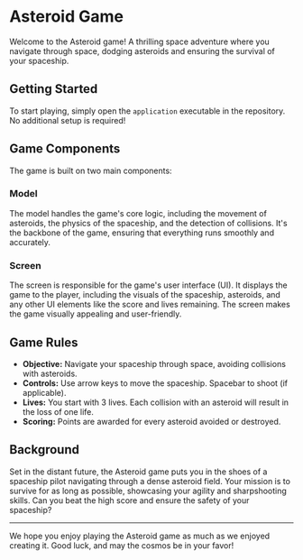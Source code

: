 # Asteroid Game

Welcome to the Asteroid game! A thrilling space adventure where you navigate through space, dodging asteroids and ensuring the survival of your spaceship.

## Getting Started

To start playing, simply open the `application` executable in the repository. No additional setup is required!

## Game Components

The game is built on two main components:

### Model

The model handles the game's core logic, including the movement of asteroids, the physics of the spaceship, and the detection of collisions. It's the backbone of the game, ensuring that everything runs smoothly and accurately.

### Screen

The screen is responsible for the game's user interface (UI). It displays the game to the player, including the visuals of the spaceship, asteroids, and any other UI elements like the score and lives remaining. The screen makes the game visually appealing and user-friendly.

## Game Rules

- **Objective:** Navigate your spaceship through space, avoiding collisions with asteroids.
- **Controls:** Use arrow keys to move the spaceship. Spacebar to shoot (if applicable).
- **Lives:** You start with 3 lives. Each collision with an asteroid will result in the loss of one life.
- **Scoring:** Points are awarded for every asteroid avoided or destroyed.

## Background

Set in the distant future, the Asteroid game puts you in the shoes of a spaceship pilot navigating through a dense asteroid field. Your mission is to survive for as long as possible, showcasing your agility and sharpshooting skills. Can you beat the high score and ensure the safety of your spaceship?

---

We hope you enjoy playing the Asteroid game as much as we enjoyed creating it. Good luck, and may the cosmos be in your favor!
